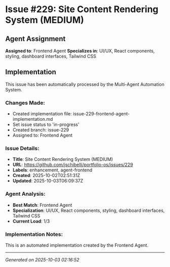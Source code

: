 ﻿# Issue #229: Site Content Rendering System (MEDIUM)

## Agent Assignment
**Assigned to**: Frontend Agent
**Specializes in**: UI/UX, React components, styling, dashboard interfaces, Tailwind CSS

## Implementation

This issue has been automatically processed by the Multi-Agent Automation System.

### Changes Made:
- Created implementation file: issue-229-frontend-agent-implementation.md
- Set issue status to 'in-progress'
- Created branch: issue-229
- Assigned to: Frontend Agent

### Issue Details:
- **Title**: Site Content Rendering System (MEDIUM)
- **URL**: https://github.com/jschibelli/portfolio-os/issues/229
- **Labels**: enhancement, agent-frontend
- **Created**: 2025-10-02T02:51:31Z
- **Updated**: 2025-10-03T06:09:37Z

### Agent Analysis:
- **Best Match**: Frontend Agent
- **Specialization**: UI/UX, React components, styling, dashboard interfaces, Tailwind CSS
- **Current Load**: 1/3

### Implementation Notes:
This is an automated implementation created by the Frontend Agent.

---
*Generated on 2025-10-03 02:16:52*
